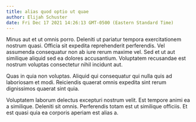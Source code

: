 ```yaml
---
title: alias quod optio ut quae
author: Elijah Schuster
date: Fri Dec 17 2021 14:26:13 GMT-0500 (Eastern Standard Time)
---
```

Minus aut et ut omnis porro. Deleniti ut pariatur tempora exercitationem nostrum quasi. Officia sit expedita reprehenderit perferendis. Vel assumenda consequatur non ab iure rerum maxime vel. Sed et ut aut similique aliquid sed ea dolores accusantium. Voluptatem recusandae est nostrum voluptas consectetur nihil incidunt aut.

 Quas in quia non voluptas. Aliquid qui consequatur qui nulla quis ad laboriosam et modi. Reiciendis quaerat omnis expedita sint rerum dignissimos quaerat sint quia.

 Voluptatem laborum delectus excepturi nostrum velit. Est tempore animi ea a similique. Deleniti sit omnis. Perferendis totam est ut similique officiis. Et est quasi quia ea corporis aperiam est alias a.